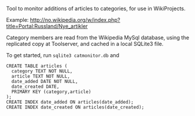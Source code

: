 Tool to monitor additions of articles to categories, for use in WikiProjects.

Example: http://no.wikipedia.org/w/index.php?title=Portal:Russland/Nye_artikler

Category members are read from the Wikipedia MySql database, using the replicated copy at Toolserver,
and cached in a local SQLite3 file.

To get started, run <code>sqlite3 catmonitor.db</code> and 
````
CREATE TABLE articles (
  category TEXT NOT NULL,
  article TEXT NOT NULL,
  date_added DATE NOT NULL, 
  date_created DATE,
  PRIMARY KEY (category,article)
);
CREATE INDEX date_added ON articles(date_added);
CREATE INDEX date_created ON articles(date_created);
````

